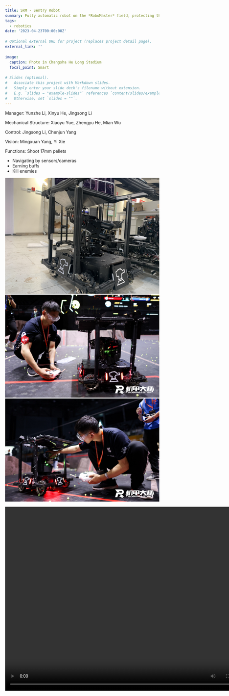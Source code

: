 ```yaml
---
title: SRM - Sentry Robot
summary: Fully automatic robot on the *RoboMaster* field, protecting the base and attack enemies.
tags:
  - robotics
date: '2023-04-23T00:00:00Z'

# Optional external URL for project (replaces project detail page).
external_link: ''

image:
  caption: Photo in Changsha He Long Stadium
  focal_point: Smart

# Slides (optional).
#   Associate this project with Markdown slides.
#   Simply enter your slide deck's filename without extension.
#   E.g. `slides = "example-slides"` references `content/slides/example-slides.md`.
#   Otherwise, set `slides = ""`.
---
```

Manager: Yunzhe Li, Xinyu He, Jingsong Li

Mechanical Structure: Xiaoyu Yue, Zhengyu He, Mian Wu

Control: Jingsong Li, Chenjun Yang

Vision: Mingxuan Yang, Yi Xie

Functions: Shoot 17mm pellets
* Navigating by sensors/cameras
* Earning buffs
* Kill enemies

![](./1.jpg "Sentry Overview")
![](./4.jpg "Sentry on the field")
![](./5.jpg "Sentry on the field - 2")

<video src="./1.mp4" width="800px" height="600px" controls="controls"></video>
